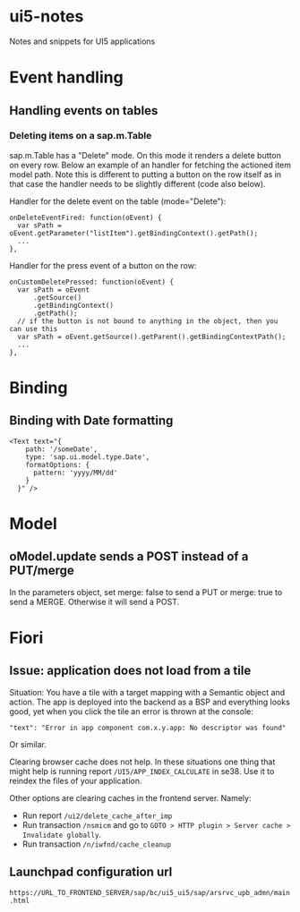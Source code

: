 # ui5-notes

Notes and snippets for UI5 applications

# Event handling

## Handling events on tables

### Deleting items on a sap.m.Table

sap.m.Table has a "Delete" mode. On this mode it renders a delete button on every row. Below an example of an handler for fetching the actioned item model path. Note this is different to putting a button on the row itself as in that case the handler needs to be slightly different (code also below).

Handler for the delete event on the table (mode="Delete"):

```
onDeleteEventFired: function(oEvent) {
  var sPath = oEvent.getParameter("listItem").getBindingContext().getPath();
  ...
},
```

Handler for the press event of a button on the row:

```
onCustomDeletePressed: function(oEvent) {
  var sPath = oEvent
      .getSource()
      .getBindingContext()
      .getPath();
  // if the button is not bound to anything in the object, then you can use this
  var sPath = oEvent.getSource().getParent().getBindingContextPath();
  ...
},
```



# Binding

## Binding with Date formatting

```
<Text text="{
    path: '/someDate',
    type: 'sap.ui.model.type.Date',
    formatOptions: {
      pattern: 'yyyy/MM/dd'
    }
  }" />
```

# Model

## oModel.update sends a POST instead of a PUT/merge

In the parameters object, set merge: false to send a PUT or merge: true to send a MERGE. Otherwise it will send a POST.


# Fiori

## Issue: application does not load from a tile

Situation: You have a tile with a target mapping with a Semantic object and action. The app is deployed into the backend as a BSP and everything looks good, yet when you click the tile an error is thrown at the console:

```
"text": "Error in app component com.x.y.app: No descriptor was found"
```
Or similar.

Clearing browser cache does not help. In these situations one thing that might help is running report `/UI5/APP_INDEX_CALCULATE` in se38.
Use it to reindex the files of your application.

Other options are clearing caches in the frontend server. Namely:

- Run report `/ui2/delete_cache_after_imp`
- Run transaction `/nsmicm` and go to `GOTO > HTTP plugin > Server cache > Invalidate globally`.
- Run transaction `/n/iwfnd/cache_cleanup`

## Launchpad configuration url

`https://URL_TO_FRONTEND_SERVER/sap/bc/ui5_ui5/sap/arsrvc_upb_admn/main.html`
